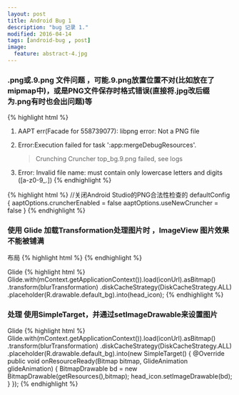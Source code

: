 ```yaml
---
layout: post
title: Android Bug 1
description: "bug 记录 1."
modified: 2016-04-14
tags: [android-bug , post]
image:
  feature: abstract-4.jpg
---
```


### .png或.9.png 文件问题 ，可能.9.png放置位置不对(比如放在了mipmap中)，或是PNG文件保存时格式错误(直接将.jpg改后缀为.png有时也会出问题)等

{% highlight html %}
1. AAPT err(Facade for 558739077): libpng error: Not a PNG file

2. Error:Execution failed for task ':app:mergeDebugResources'.
   > Crunching Cruncher top_bg.9.png failed, see logs
   
3. Error: Invalid file name: must contain only lowercase letters and digits ([a-z0-9_.])
{% endhighlight %}

{% highlight html %}
//关闭Android Studio的PNG合法性检查的
 defaultConfig {
        aaptOptions.cruncherEnabled = false
        aaptOptions.useNewCruncher = false
  }
{% endhighlight %}

### 使用 Glide 加载Transformation处理图片时 ，ImageView 图片效果不能被铺满

布局
{% highlight html %}
<ImageView
    android:id="@+id/head_icon"
    android:scaleType="centerCrop"
    android:layout_width="match_parent"
    android:layout_height="match_parent"/>
{% endhighlight %}

Glide
{% highlight html %}
Glide.with(mContext.getApplicationContext()).load(iconUrl).asBitmap()
     .transform(blurTransformation)
     .diskCacheStrategy(DiskCacheStrategy.ALL)
     .placeholder(R.drawable.default_bg).into(head_icon);
{% endhighlight %}

### 处理 使用SimpleTarget，并通过setImageDrawable来设置图片

Glide
{% highlight html %}
Glide.with(mContext.getApplicationContext()).load(iconUrl).asBitmap()
     .transform(blurTransformation)
     .diskCacheStrategy(DiskCacheStrategy.ALL)
     .placeholder(R.drawable.default_bg).into(new SimpleTarget<Bitmap>() {
          @Override
          public void onResourceReady(Bitmap bitmap, GlideAnimation glideAnimation) {
                BitmapDrawable bd =  new BitmapDrawable(getResources(),bitmap);
                head_icon.setImageDrawable(bd);
                }
     });
{% endhighlight %}